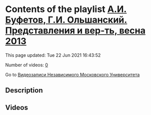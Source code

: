 # Contents of the playlist [А.И. Буфетов, Г.И. Ольшанский. Представления и вер-ть, весна 2013](https://www.youtube.com/playlist?list=PLp9ABVh6_x4HWBoHqmKXltYwGckLYMGSJ)

This page updated: Tue 22 Jun 2021 16:43:52

Number of videos: [0](#videos)

Go to [Видеозаписи Независимого Московского Университета](../README.md)

## Description



## Videos

